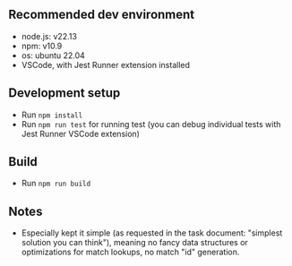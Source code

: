 ## Recommended dev environment
+ node.js: v22.13
+ npm: v10.9
+ os: ubuntu 22.04
+ VSCode, with Jest Runner extension installed

## Development setup
+ Run `npm install`
+ Run `npm run test` for running test (you can debug individual tests with Jest Runner VSCode extension)

## Build
+ Run `npm run build`

## Notes
+ Especially kept it simple (as requested in the task document: "simplest solution you can think"), meaning no fancy data structures or optimizations for match lookups, no match "id" generation.